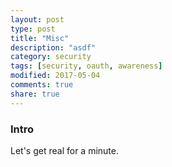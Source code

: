 ```yaml
---
layout: post
type: post
title: "Misc"
description: "asdf"
category: security
tags: [security, oauth, awareness]
modified: 2017-05-04
comments: true
share: true
---
```


### Intro
Let's get real for a minute.